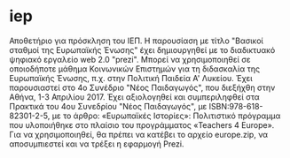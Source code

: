 # iep
Αποθετήριο για πρόσκληση του ΙΕΠ.
Η παρουσίαση με τίτλο "Βασικοί σταθμοί της Ευρωπαϊκής Ένωσης" έχει δημιουργηθεί με το διαδικτυακό ψηφιακό εργαλείο web 2.0 "prezi".
Μπορεί να χρησιμοποιηθεί σε οποιοδήποτε μάθημα Κοινωνικών Επιστημών για τη διδασκαλία της Ευρωπαϊκής Ένωσης, π.χ. στην Πολιτική Παιδεία Α' Λυκείου. 
Έχει παρουσιαστεί στο 4ο Συνέδριο "Νέος Παιδαγωγός", που διεξήχθη στην Αθήνα, 1-3 Απριλίου 2017.
Έχει αξιολογηθεί και συμπεριληφθεί στα Πρακτικά του 4ου Συνεδρίου "Νέος Παιδαγωγός", με ISBN:978-618-82301-2-5, με το άρθρο: «Ευρωπαϊκές Ιστορίες»: Πολιτιστικό πρόγραμμα που υλοποιήθηκε στο πλαίσιο του προγράμματος «Teachers 4 Europe».  
Για να χρησιμοποιηθεί, θα πρέπει να κατέβει το αρχείο europe.zip, να αποσυμπιεστεί και να τρέξει η εφαρμογή Prezi.
